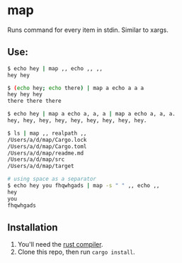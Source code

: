 # map

Runs command for every item in stdin. Similar to xargs.

## Use:

```bash
$ echo hey | map ,, echo ,, ,,
hey hey
```

```bash
$ (echo hey; echo there) | map a echo a a a
hey hey hey
there there there
```

```bash
$ echo hey | map a echo a, a, a | map a echo a, a, a.
hey, hey, hey, hey, hey, hey, hey, hey, hey.
```

```bash
$ ls | map ,, realpath ,,
/Users/a/d/map/Cargo.lock
/Users/a/d/map/Cargo.toml
/Users/a/d/map/readme.md
/Users/a/d/map/src
/Users/a/d/map/target
```

```bash
# using space as a separator
$ echo hey you fhqwhgads | map -s " " ,, echo ,,
hey
you
fhqwhgads
```

## Installation

1. You'll need the [rust compiler](https://www.rust-lang.org/en-US/install.html).
2. Clone this repo, then run `cargo install`.
